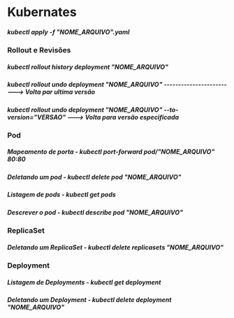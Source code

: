 # Kubernates

##### kubectl apply -f "NOME_ARQUIVO".yaml

### Rollout e Revisões
 
##### kubectl rollout history deployment "NOME_ARQUIVO"
##### kubectl rollout undo deployment "NOME_ARQUIVO" -------------------------> Volta par ultima versão
##### kubectl rollout undo deployment "NOME_ARQUIVO" --to-version="VERSAO" ---> Volta para versão especificada

### Pod

##### Mapeamento de porta - kubectl port-forward pod/"NOME_ARQUIVO" 80:80
##### Deletando um pod    - kubectl delete pod "NOME_ARQUIVO"
##### Listagem de pods    - kubectl get pods
##### Descrever o pod     - kubectl describe pod "NOME_ARQUIVO"

### ReplicaSet

##### Deletando um ReplicaSet    - kubectl delete replicasets "NOME_ARQUIVO"

### Deployment

##### Listagem de Deployments    - kubectl get deployment
##### Deletando um Deployment    - kubectl delete deployment "NOME_ARQUIVO"